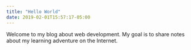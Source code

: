 ```yaml
---
title: "Hello World"
date: 2019-02-01T15:57:17-05:00
---
```

Welcome to my blog about web development. My goal is to share notes about my learning adventure on the Internet.
